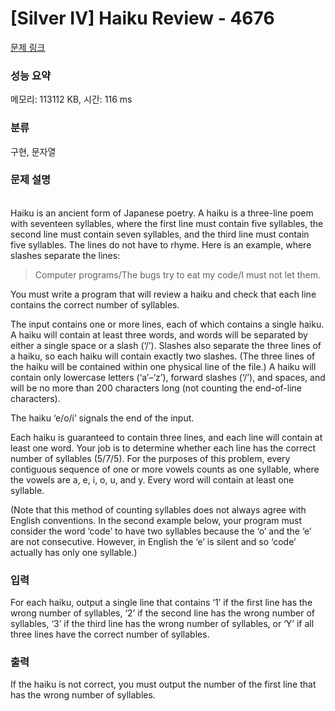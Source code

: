 # [Silver IV] Haiku Review - 4676 

[문제 링크](https://www.acmicpc.net/problem/4676) 

### 성능 요약

메모리: 113112 KB, 시간: 116 ms

### 분류

구현, 문자열

### 문제 설명

<p><br>
Haiku is an ancient form of Japanese poetry. A haiku is a three-line poem with seventeen syllables, where the first line must contain five syllables, the second line must contain seven syllables, and the third line must contain five syllables. The lines do not have to rhyme. Here is an example, where slashes separate the lines:</p>

<blockquote>
<p>Computer programs/The bugs try to eat my code/I must not let them.</p>
</blockquote>

<p>You must write a program that will review a haiku and check that each line contains the correct number of syllables.</p>

<p>The input contains one or more lines, each of which contains a single haiku. A haiku will contain at least three words, and words will be separated by either a single space or a slash (‘/’). Slashes also separate the three lines of a haiku, so each haiku will contain exactly two slashes. (The three lines of the haiku will be contained within one physical line of the file.) A haiku will contain only lowercase letters (‘a’–‘z’), forward slashes (‘/’), and spaces, and will be no more than 200 characters long (not counting the end-of-line characters).</p>

<p>The haiku ‘e/o/i’ signals the end of the input.</p>

<p>Each haiku is guaranteed to contain three lines, and each line will contain at least one word. Your job is to determine whether each line has the correct number of syllables (5/7/5). For the purposes of this problem, every contiguous sequence of one or more vowels counts as one syllable, where the vowels are a, e, i, o, u, and y. Every word will contain at least one syllable.</p>

<p>(Note that this method of counting syllables does not always agree with English conventions. In the second example below, your program must consider the word ‘code’ to have two syllables because the ‘o’ and the ‘e’ are not consecutive. However, in English the ‘e’ is silent and so ‘code’ actually has only one syllable.)</p>

### 입력 

 <p>For each haiku, output a single line that contains ‘1’ if the first line has the wrong number of syllables, ‘2’ if the second line has the wrong number of syllables, ‘3’ if the third line has the wrong number of syllables, or ‘Y’ if all three lines have the correct number of syllables.</p>

### 출력 

 <p>If the haiku is not correct, you must output the number of the first line that has the wrong number of syllables.</p>

